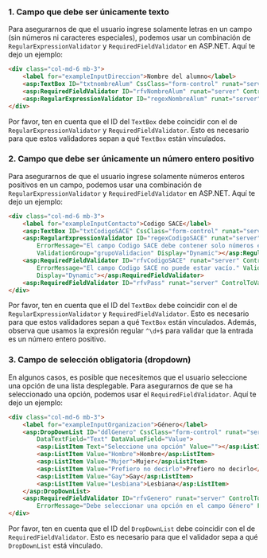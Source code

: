 ### 1. Campo que debe ser únicamente texto
Para asegurarnos de que el usuario ingrese solamente letras en un campo (sin números ni caracteres especiales), podemos usar un combinación de `RegularExpressionValidator` y `RequiredFieldValidator` en ASP.NET. Aquí te dejo un ejemplo:

```html
<div class="col-md-6 mb-3">  
	<label for="exampleInputDireccion">Nombre del alumno</label>  			
	<asp:TextBox ID="txtnombreAlum" CssClass="form-control" runat="server" autocomplete="off" Text=""></asp:TextBox>
	<asp:RequiredFieldValidator ID="rfvNombreAlum" runat="server" ControlToValidate="txtnombreAlum" ErrorMessage="Campo obligatorio" ForeColor="Red"></asp:RequiredFieldValidator> 
	<asp:RegularExpressionValidator ID="regexNombreAlum" runat="server" ControlToValidate="txtnombreAlum" ErrorMessage="Solo se permiten letras" ValidationExpression="^[a-zA-Z\s]+$" ForeColor="Red"></asp:RegularExpressionValidator>  
</div>
```

Por favor, ten en cuenta que el ID del `TextBox` debe coincidir con el de `RegularExpressionValidator` y `RequiredFieldValidator`. Esto es necesario para que estos validadores sepan a qué `TextBox` están vinculados.


### 2. Campo que debe ser únicamente un número entero positivo
Para asegurarnos de que el usuario ingrese solamente números enteros positivos en un campo, podemos usar una combinación de `RegularExpressionValidator` y `RequiredFieldValidator` en ASP.NET. Aquí te dejo un ejemplo:

```html
<div class="col-md-6 mb-3">
    <label for="exampleInputContacto">Codigo SACE</label>
    <asp:TextBox ID="txtCodigoSACE" CssClass="form-control" runat="server" autocomplete="off" Text=""></asp:TextBox>
    <asp:RegularExpressionValidator ID="regexCodigoSACE" runat="server" ControlToValidate="txtCodigoSACE"
        ErrorMessage="El campo Codigo SACE debe contener solo números enteros positivos." ValidationExpression="^\d+$"
        ValidationGroup="grupoValidacion" Display="Dynamic"></asp:RegularExpressionValidator>
    <asp:RequiredFieldValidator ID="rfvCodigoSACE" runat="server" ControlToValidate="txtCodigoSACE"
        ErrorMessage="El campo Codigo SACE no puede estar vacío." ValidationGroup="grupoValidacion"
        Display="Dynamic"></asp:RequiredFieldValidator>
    <asp:RequiredFieldValidator ID="rfvPass" runat="server" ControlToValidate="txtCodigoSACE" ErrorMessage="Codigo SACE es obligatorio" ForeColor="Red"></asp:RequiredFieldValidator>
</div>
```
Por favor, ten en cuenta que el ID del `TextBox` debe coincidir con el de `RegularExpressionValidator` y `RequiredFieldValidator`. Esto es necesario para que estos validadores sepan a qué `TextBox` están vinculados. Además, observa que usamos la expresión regular `^\d+$` para validar que la entrada es un número entero positivo.


### 3. Campo de selección obligatoria (dropdown)
En algunos casos, es posible que necesitemos que el usuario seleccione una opción de una lista desplegable. Para asegurarnos de que se ha seleccionado una opción, podemos usar el `RequiredFieldValidator`. Aquí te dejo un ejemplo:

```html
<div class="col-md-6 mb-3">
    <label for="exampleInputOrganizacion">Género</label>
    <asp:DropDownList ID="ddlGenero" CssClass="form-control" runat="server" AppendDataBoundItems="True"
        DataTextField="Text" DataValueField="Value">
        <asp:ListItem Text="Seleccione una opción" Value=""></asp:ListItem>
        <asp:ListItem Value="Hombre">Hombre</asp:ListItem>
        <asp:ListItem Value="Mujer">Mujer</asp:ListItem>
        <asp:ListItem Value="Prefiero no decirlo">Prefiero no decirlo</asp:ListItem>
        <asp:ListItem Value="Gay">Gay</asp:ListItem>
        <asp:ListItem Value="Lesbiana">Lesbiana</asp:ListItem>
    </asp:DropDownList>
    <asp:RequiredFieldValidator ID="rfvGenero" runat="server" ControlToValidate="ddlGenero"
        ErrorMessage="Debe seleccionar una opción en el campo Género" ForeColor="Red"></asp:RequiredFieldValidator>
</div>
```
Por favor, ten en cuenta que el ID del `DropDownList` debe coincidir con el de `RequiredFieldValidator`. Esto es necesario para que el validador sepa a qué `DropDownList` está vinculado.
